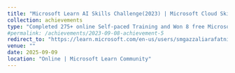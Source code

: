 ```yaml
---
title: "Microsoft Learn AI Skills Challenge(2023) | Microsoft Cloud Skills Challenge(2024) | Microsoft AI Skill Fest(2025)"
collection: achievements
type: "Completed 275+ online Self‑paced Training and Won 8 free Microsoft certification exam. Modules: 1295, Training Time: 1023+ Hours and Passed Azure DP100 | DP700 | AI102 | DP203 | AI900"
#permalink: /achievements/2023-09-08-achievement-5
redirect_to: "https://learn.microsoft.com/en-us/users/smgazzaliarafatnishan-4645/transcript/d5y6ghp168eyero"
venue: ""
date: 2025-09-09
location: "Online | Microsoft Learn Community"
---
```

